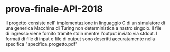 # prova-finale-API-2018
Il progetto consiste nell' implementazione in linguaggio C di un simulatore di una generica Macchina di Turing non deterministica a nastro singolo.  Il file di ingresso viene fornito tramite stdin mentre l'output inviato via stdout. I formati di file di input e file di output sono descritti accuratamente nella specifica "specifica_progetto.pdf"
